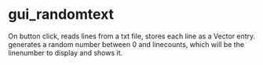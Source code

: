 # gui_randomtext
On button click, reads lines from a txt file, stores each line as a Vector entry. generates a random number between 0 and linecounts, which will be the linenumber to display and shows it.

